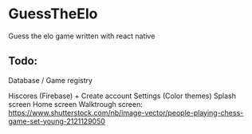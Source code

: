 # GuessTheElo
Guess the elo game written with react native

## Todo:
Database / Game registry

Hiscores (Firebase) + Create account 
Settings (Color themes)
Splash screen
Home screen
Walktrough screen: https://www.shutterstock.com/nb/image-vector/people-playing-chess-game-set-young-2121129050
